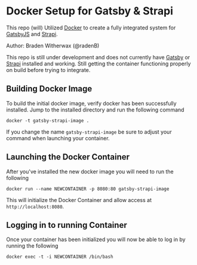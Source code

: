 # Docker Setup for Gatsby & Strapi
This repo (will) Utilized [Docker](https://www.docker.com/) to create a fully integrated system for [GatsbyJS](https://github.com/gatsbyjs/gatsby) and [Strapi](https://github.com/strapi/strapi).

Author: Braden Witherwax (@radenB)

This repo is still under development and does not currently have [Gatsby](https://github.com/gatsbyjs/gatsby) or [Strapi](https://github.com/strapi/strapi) installed and working. Still getting the container functioning properly on build before trying to integrate.

## Building Docker Image
To build the initial docker image, verify docker has been successfully installed. Jump to the installed directory and run the following command

```docker -t gatsby-strapi-image .```

If you change the name `gatsby-strapi-image` be sure to adjust your command when launching your container.

## Launching the Docker Container
After you've installed the new docker image you will need to run the following

```docker run --name NEWCONTAINER -p 8080:80 gatsby-strapi-image```

This will initialize the Docker Container and allow access at `http://localhost:8080`.

## Logging in to running Container
Once your container has been initialized you will now be able to log in by running the following

```docker exec -t -i NEWCONTAINER /bin/bash```
